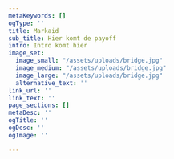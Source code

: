 ```yaml
---
metaKeywords: []
ogType: ''
title: Markaid
sub_title: Hier komt de payoff
intro: Intro komt hier
image_set:
  image_small: "/assets/uploads/bridge.jpg"
  image_medium: "/assets/uploads/bridge.jpg"
  image_large: "/assets/uploads/bridge.jpg"
  alternative_text: ''
link_url: ''
link_text: ''
page_sections: []
metaDesc: ''
ogTitle: ''
ogDesc: ''
ogImage: ''

---
```

